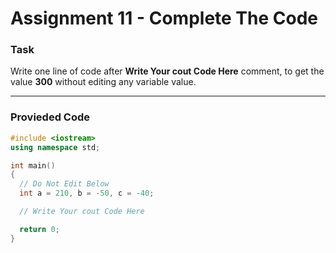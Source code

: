# Assignment 11 - Complete The Code

### Task 
Write one line of code after **Write Your cout Code Here** comment, to get the value **300** without editing any variable value.

---

### Provieded Code 
```cpp
#include <iostream>
using namespace std;

int main()
{
  // Do Not Edit Below
  int a = 210, b = -50, c = -40;

  // Write Your cout Code Here

  return 0;
}
```